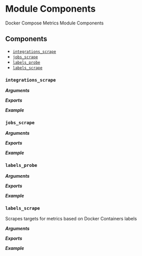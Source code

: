 # Module Components

Docker Compose Metrics Module Components

## Components

- [`integrations_scrape`](#integrations_scrape)
- [`jobs_scrape`](#jobs_scrape)
- [`labels_probe`](#labels_probe)
- [`labels_scrape`](#labels_scrape)

### `integrations_scrape`

***Arguments***

***Exports***

***Example***

### `jobs_scrape`

***Arguments***

***Exports***

***Example***

### `labels_probe`

***Arguments***

***Exports***

***Example***

### `labels_scrape`

Scrapes targets for metrics based on Docker Containers labels

***Arguments***

***Exports***

***Example***
